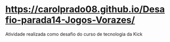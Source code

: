 # https://carolprado08.github.io/Desafio-parada14-Jogos-Vorazes/
Atividade realizada como desafio do curso de tecnologia da Kick
